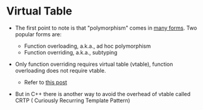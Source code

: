 # Virtual Table

- The first point to note is that "polymorphism" comes
  in [many forms](https://en.wikipedia.org/wiki/Polymorphism_(computer_science)#Forms).
  Two popular forms are:
    - Function overloading, a.k.a., ad hoc polymorphism
    - Function overriding, a.k.a., subtyping

- Only function overriding requires virtual table (vtable), function overloading
  does not require vtable.
    - Refer
      to [this post](https://dev.to/pgradot/vtables-under-the-surface-3foa)

- But in C++ there is another way to avoid the overhead of vtable called CRTP (
  Curiously Recurring Template Pattern)